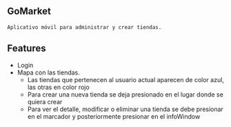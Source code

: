 ## GoMarket
    Aplicativo móvil para administrar y crear tiendas.
    
## Features
- Login
- Mapa con las tiendas.
    - Las tiendas que pertenecen al usuario actual aparecen de color azul, las otras en color rojo
    -  Para crear una nueva tienda se deja presionado en el lugar donde se quiera crear
    -  Para ver el detalle, modificar o eliminar una tienda se debe presionar en el marcador y posteriormente presionar en el infoWindow

